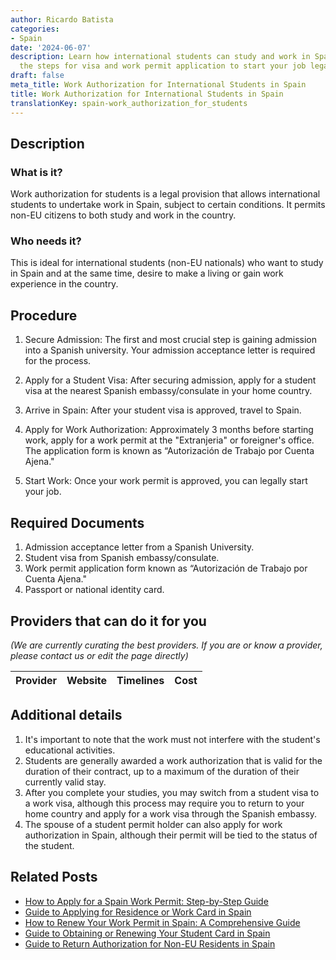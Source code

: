 ```yaml
---
author: Ricardo Batista
categories:
- Spain
date: '2024-06-07'
description: Learn how international students can study and work in Spain. Follow
  the steps for visa and work permit application to start your job legally.
draft: false
meta_title: Work Authorization for International Students in Spain
title: Work Authorization for International Students in Spain
translationKey: spain-work_authorization_for_students
---
```


## Description
### What is it?
Work authorization for students is a legal provision that allows international students to undertake work in Spain, subject to certain conditions. It permits non-EU citizens to both study and work in the country.

### Who needs it?
This is ideal for international students (non-EU nationals) who want to study in Spain and at the same time, desire to make a living or gain work experience in the country. 

## Procedure
1. Secure Admission: The first and most crucial step is gaining admission into a Spanish university. Your admission acceptance letter is required for the process.
   
2. Apply for a Student Visa: After securing admission, apply for a student visa at the nearest Spanish embassy/consulate in your home country.

3. Arrive in Spain: After your student visa is approved, travel to Spain.
   
4. Apply for Work Authorization: Approximately 3 months before starting work, apply for a work permit at the "Extranjeria" or foreigner's office. The application form is known as “Autorización de Trabajo por Cuenta Ajena."
   
5. Start Work: Once your work permit is approved, you can legally start your job.

## Required Documents
1. Admission acceptance letter from a Spanish University.
2. Student visa from Spanish embassy/consulate.
3. Work permit application form known as “Autorización de Trabajo por Cuenta Ajena."
4. Passport or national identity card.

## Providers that can do it for you

_(We are currently curating the best providers. If you are or know a provider, please contact us or edit the page directly)_

| Provider        |     Website     |     Timelines    |       Cost      |
| :-------------: | :-------------: |  :-------------: | :-------------: |

## Additional details
1. It's important to note that the work must not interfere with the student's educational activities.
2. Students are generally awarded a work authorization that is valid for the duration of their contract, up to a maximum of the duration of their currently valid stay.
3. After you complete your studies, you may switch from a student visa to a work visa, although this process may require you to return to your home country and apply for a work visa through the Spanish embassy.
4. The spouse of a student permit holder can also apply for work authorization in Spain, although their permit will be tied to the status of the student.

## Related Posts

- [How to Apply for a Spain Work Permit: Step-by-Step Guide](https://tramitit.com/english/guides/spain/work_permit_application/)
- [Guide to Applying for Residence or Work Card in Spain](https://tramitit.com/english/guides/spain/initial_or_renewal_of_residence_or_residence_and_work_card/)
- [How to Renew Your Work Permit in Spain: A Comprehensive Guide](https://tramitit.com/english/guides/spain/work_permit_renewal/)
- [Guide to Obtaining or Renewing Your Student Card in Spain](https://tramitit.com/english/guides/spain/initial_or_renewal_student_card_for_foreigners/)
- [Guide to Return Authorization for Non-EU Residents in Spain](https://tramitit.com/english/guides/spain/return_authorization/)